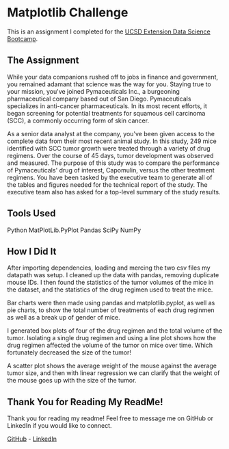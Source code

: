 # Matplotlib Challenge

This is an assignment I completed for the [UCSD Extension Data Science Bootcamp](https://bootcamp.extension.ucsd.edu/).

## The Assignment

While your data companions rushed off to jobs in finance and government, you remained adamant that science was the way for you. Staying true to your mission, you've joined Pymaceuticals Inc., a burgeoning pharmaceutical company based out of San Diego. Pymaceuticals specializes in anti-cancer pharmaceuticals. In its most recent efforts, it began screening for potential treatments for squamous cell carcinoma (SCC), a commonly occurring form of skin cancer.

As a senior data analyst at the company, you've been given access to the complete data from their most recent animal study. In this study, 249 mice identified with SCC tumor growth were treated through a variety of drug regimens. Over the course of 45 days, tumor development was observed and measured. The purpose of this study was to compare the performance of Pymaceuticals' drug of interest, Capomulin, versus the other treatment regimens. You have been tasked by the executive team to generate all of the tables and figures needed for the technical report of the study. The executive team also has asked for a top-level summary of the study results.

## Tools Used

Python
MatPlotLib.PyPlot
Pandas
SciPy
NumPy

## How I Did It

After importing dependencies, loading and mercing the two csv files my datapath was setup. I cleaned up the data with pandas, removing duplicate mouse IDs. I then found the statistics of the tumor volumes of the mice in the dataset, and the statistics of the drug regimen used to treat the mice.

Bar charts were then made using pandas and matplotlib.pyplot, as well as pie charts, to show the total number of treatments of each drug reginmen as well as a break up of gender of mice.

I generated box plots of four of the drug regimen and the total volume of the tumor. Isolating a single drug regimen and using a line plot shows how the drug regimen affected the volume of the tumor on mice over time. Which fortunately decreased the size of the tumor!

A scatter plot shows the average weight of the mouse against the average tumor size, and then with linear regression we can clarify that the weight of the mouse goes up with the size of the tumor.

## Thank You for Reading My ReadMe!

Thank you for reading my readme! Feel free to message me on GitHub or LinkedIn if you would like to connect.

[GitHub](https://github.com/mrryanlittle) - [LinkedIn](https://www.linkedin.com/in/ryanlittle01/)

